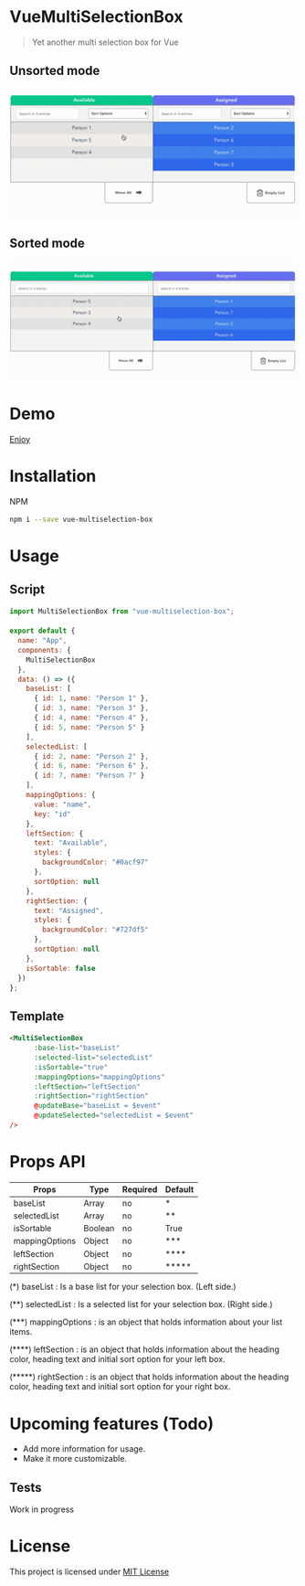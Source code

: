 # VueMultiSelectionBox

> Yet another multi selection box for Vue

## Unsorted mode

![vue-multiselection-box](./assets/gifs/sorted.gif)

## Sorted mode

![vue-multiselection-box](./assets/gifs/unsorted.gif)

# Demo

[Enjoy](https://codesandbox.io/embed/cool-https-sc1pk?fontsize=14&hidenavigation=1&theme=dark)

# Installation


NPM

```bash
npm i --save vue-multiselection-box
```

# Usage

## Script

```js
import MultiSelectionBox from "vue-multiselection-box";

export default {
  name: "App",
  components: {
    MultiSelectionBox
  },
  data: () => ({
    baseList: [
      { id: 1, name: "Person 1" },
      { id: 3, name: "Person 3" },
      { id: 4, name: "Person 4" },
      { id: 5, name: "Person 5" }
    ],
    selectedList: [
      { id: 2, name: "Person 2" },
      { id: 6, name: "Person 6" },
      { id: 7, name: "Person 7" }
    ],
    mappingOptions: {
      value: "name",
      key: "id"
    },
    leftSection: {
      text: "Available",
      styles: {
        backgroundColor: "#0acf97"
      },
      sortOption: null
    },
    rightSection: {
      text: "Assigned",
      styles: {
        backgroundColor: "#727df5"
      },
      sortOption: null
    },
    isSortable: false
  })
};

```
## Template

```html
<MultiSelectionBox
      :base-list="baseList"
      :selected-list="selectedList"
      :isSortable="true"
      :mappingOptions="mappingOptions"
      :leftSection="leftSection"
      :rightSection="rightSection"
      @updateBase="baseList = $event"
      @updateSelected="selectedList = $event"
/>
```
# Props API

| Props                       | Type              | Required | Default                     |
| --------------------------- | ----------------- | -------- | --------------------------- |
| baseList                    | Array             | no       | *                           |
| selectedList                | Array             | no       | **                          |
| isSortable                  | Boolean           | no       | True                        |
| mappingOptions              | Object            | no       | ***                         |
| leftSection                 | Object            | no       | ****                        |
| rightSection                | Object            | no       | *****                       |



(*) baseList : Is a base list for your selection box. (Left side.)

(**) selectedList : Is a selected list for your selection box. (Right side.)

(***) mappingOptions : is an object that holds information about your list items.

(****) leftSection : is an object that holds information about the heading color, heading text and initial sort option for your left box.

(*****) rightSection : is an object that holds information about the heading color, heading text and initial sort option for your right box.



# Upcoming features (Todo)

- Add more information for usage.
- Make it more customizable.


## Tests

Work in progress

# License

This project is licensed under [MIT License](http://en.wikipedia.org/wiki/MIT_License)
